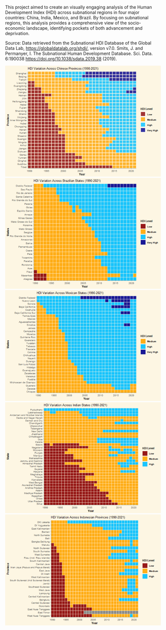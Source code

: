 This project aimed to create an visually engaging analysis of the Human
Development Index (HDI) across subnational regions in four major
countries: China, India, Mexico, and Brazil. By
focusing on subnational regions, this analysis provides a comprehensive
view of the socio-economic landscape, identifying pockets of both
advancement and deprivation.

Source: Data retrieved from the Subnational HDI Database of the Global
Data Lab, <https://globaldatalab.org/shdi/>, version v7.0. Smits, J. and
Permanyer, I. The Subnational Human Development Database. Sci. Data.
6:190038 <https://doi.org/10.1038/sdata.2019.38> (2019).

![](README_files/figure-markdown_strict/test-1.png)![](README_files/figure-markdown_strict/test-2.png)![](README_files/figure-markdown_strict/test-3.png)![](README_files/figure-markdown_strict/test-4.png)![](README_files/figure-markdown_strict/test-5.png)

